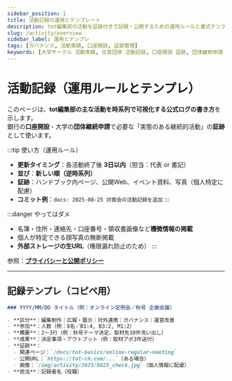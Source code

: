 ```yaml
---
sidebar_position: 1
title: 活動記録の運用とテンプレート
description: tot編集部の活動を証跡付きで記録・公開するための運用ルールと書式テンプレート。
slug: /activity/overview
sidebar_label: 運用とテンプレ
tags: [ガバナンス, 活動実績, 口座開設, 証跡管理]
keywords: [大学サークル 活動実績, 任意団体 活動記録, 口座開設 証跡, 団体継続申請 実績, 芝浦工業大学 tot]
---
```


# 活動記録（運用ルールとテンプレ）

このページは、**tot編集部の主な活動を時系列で可視化する公式ログの書き方**を示します。  
銀行の**口座開設**・大学の**団体継続申請**で必要な「実態のある継続的活動」の**証跡**として使います。

:::tip 使い方（運用ルール）
- **更新タイミング**：各活動終了後 **3日以内**（担当：代表 or 書記）
- **並び**：**新しい順（逆時系列）**
- **証跡**：ハンドブック内ページ、公開Web、イベント資料、写真（個人特定に配慮）
- **コミット例**：`docs: 2025-08-25 対面会の活動記録を追加`
:::

:::danger やってはダメ
- 名簿・住所・連絡先・口座番号・領収書画像など**機微情報の掲載**
- 個人が特定できる顔写真の無断掲載
- **外部ストレージの生URL**（権限漏れ防止のため）
:::

参照：**[プライバシーと公開ポリシー](/docs/governance/privacy-guidelines)**

---

## 記録テンプレ（コピペ用）

```md
### YYYY/MM/DD タイトル（例：オンライン定例会／秋号 企画会議）

- **区分**：編集制作｜広報・展示｜対外連携｜ガバナンス｜運営改善
- **参加**：人数（例：8名／B1:4, B3:2, M1:2）
- **概要**：2〜3行（例：秋号テーマ決定、取材先10件洗い出し）
- **成果**：決定事項・アウトプット（例：取材アポ3件送付）
- **証跡**：
  - 関連ページ：`/docs/tot-basics/online-regular-meeting`
  - 公開URL：`https://tot-ch.com/...`（ある場合）
  - 画像：`/img/activity/2025/0825_check.jpg`（個人情報に配慮）
- **担当**：記録者名（役職）
